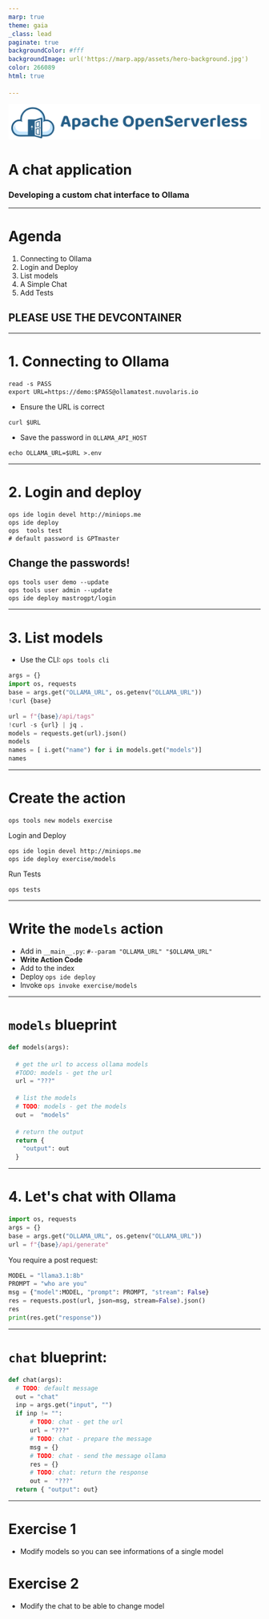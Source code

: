 ```yaml
---
marp: true
theme: gaia
_class: lead
paginate: true
backgroundColor: #fff
backgroundImage: url('https://marp.app/assets/hero-background.jpg')
color: 266089
html: true

---
```


![width:800px ](https://raw.githubusercontent.com/apache/openserverless/refs/heads/main/assets/logos/png/os-logo-full-horizontal-transparent.png)

# A chat application

### Developing a custom chat interface to Ollama

---
# Agenda

1. Connecting to Ollama
2. Login and Deploy
3. List models
4. A Simple Chat
5. Add Tests

## PLEASE USE THE DEVCONTAINER

---
# 1. Connecting to Ollama

```
read -s PASS
export URL=https://demo:$PASS@ollamatest.nuvolaris.io
````

- Ensure the URL is correct

```
curl $URL
````

- Save the password in `OLLAMA_API_HOST`

```
echo OLLAMA_URL=$URL >.env
```

---
# 2. Login and deploy

```
ops ide login devel http://miniops.me
ops ide deploy
ops  tools test
# default password is GPTmaster
```

## Change the passwords!
```
ops tools user demo --update
ops tools user admin --update
ops ide deploy mastrogpt/login
```


--- 

# 3. List models

- Use the CLI: `ops tools cli`
```python
args = {}
import os, requests
base = args.get("OLLAMA_URL", os.getenv("OLLAMA_URL"))
!curl {base}
```

```python
url = f"{base}/api/tags"
!curl -s {url} | jq .
models = requests.get(url).json()
models
names = [ i.get("name") for i in models.get("models")]
names
```

---

# Create the action 

```
ops tools new models exercise
```

Login and Deploy

```shell
ops ide login devel http://miniops.me
ops ide deploy exercise/models
```

Run Tests

```
ops tests
```

---

# Write the `models` action

- Add in `__main__.py`: `#--param "OLLAMA_URL" "$OLLAMA_URL"`
- **Write Action Code**
- Add to the index
- Deploy `ops ide deploy`
- Invoke `ops invoke exercise/models`

---
# `models` blueprint

```python
def models(args):

  # get the url to access ollama models
  #TODO: models - get the url
  url = "???" 

  # list the models
  # TODO: models - get the models
  out =  "models"

  # return the output
  return {
    "output": out
  }
```

--- 
# 4. Let's chat with Ollama

```python
import os, requests
args = {}
base = args.get("OLLAMA_URL", os.getenv("OLLAMA_URL"))
url = f"{base}/api/generate"
```

You require a post request: 

```python
MODEL = "llama3.1:8b"
PROMPT = "who are you"
msg = {"model":MODEL, "prompt": PROMPT, "stream": False}
res = requests.post(url, json=msg, stream=False).json()
res
print(res.get("response"))
```

---

# `chat` blueprint:

```python
def chat(args):
  # TODO: default message
  out = "chat"
  inp = args.get("input", "")
  if inp != "":
      # TODO: chat - get the url
      url = "???"
      # TODO: chat - prepare the message 
      msg = {}
      # TODO: chat - send the message ollama
      res = {}
      # TODO: chat: return the response
      out =  "???"
  return { "output": out}
```

---

# Exercise 1

- Modify models so you can see informations of a single model

# Exercise 2

- Modify the chat to be able to change model


